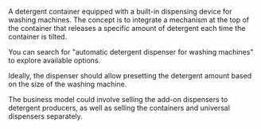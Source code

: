 A detergent container equipped with a built-in dispensing device for washing machines. The concept is to integrate a mechanism at the top of the container that releases a specific amount of detergent each time the container is tilted.

You can search for "automatic detergent dispenser for washing machines" to explore available options.

Ideally, the dispenser should allow presetting the detergent amount based on the size of the washing machine.

The business model could involve selling the add-on dispensers to detergent producers, as well as selling the containers and universal dispensers separately.
